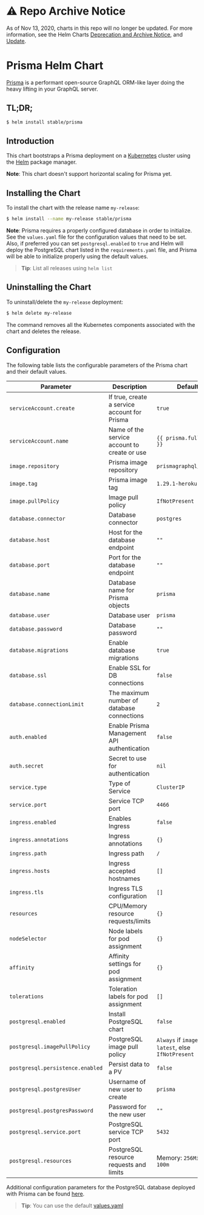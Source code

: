 # ⚠️ Repo Archive Notice

As of Nov 13, 2020, charts in this repo will no longer be updated.
For more information, see the Helm Charts [Deprecation and Archive Notice](https://github.com/helm/charts#%EF%B8%8F-deprecation-and-archive-notice), and [Update](https://helm.sh/blog/charts-repo-deprecation/).

# Prisma Helm Chart

[Prisma](https://prisma.io) is a performant open-source GraphQL ORM-like layer doing the heavy lifting in your GraphQL server.

## TL;DR;

```bash
$ helm install stable/prisma
```

## Introduction

This chart bootstraps a Prisma deployment on a [Kubernetes](http://kubernetes.io) cluster using the [Helm](https://helm.sh) package manager.

**Note**: This chart doesn't support horizontal scaling for Prisma yet.

## Installing the Chart

To install the chart with the release name `my-release`:

```bash
$ helm install --name my-release stable/prisma
```

**Note**: Prisma requires a properly configured database in order to initialize. See the `values.yaml` file for the configuration values that need to be set. Also, if preferred you can set `postgresql.enabled` to `true` and Helm will deploy the PostgreSQL chart listed in the `requirements.yaml` file, and Prisma will be able to initialize properly using the default values.

> **Tip**: List all releases using `helm list`

## Uninstalling the Chart

To uninstall/delete the `my-release` deployment:

```bash
$ helm delete my-release
```

The command removes all the Kubernetes components associated with the chart and deletes the release.

## Configuration

The following table lists the configurable parameters of the Prisma chart and their default values.

Parameter                        | Description                                  | Default
-------------------------------- | -------------------------------------------- | ---------------------------------------------------------
`serviceAccount.create`          | If true, create a service account for Prisma | `true`
`serviceAccount.name`            | Name of the service account to create or use | `{{ prisma.fullname }}`
`image.repository`               | Prisma image repository                      | `prismagraphql/prisma`
`image.tag`                      | Prisma image tag                             | `1.29.1-heroku`
`image.pullPolicy`               | Image pull policy                            | `IfNotPresent`
`database.connector`             | Database connector                           | `postgres`
`database.host`                  | Host for the database endpoint               | `""`
`database.port`                  | Port for the database endpoint               | `""`
`database.name`                  | Database name for Prisma objects             | `prisma`
`database.user`                  | Database user                                | `prisma`
`database.password`              | Database password                            | `""`
`database.migrations`            | Enable database migrations                   | `true`
`database.ssl`                   | Enable SSL for DB connections                | `false`
`database.connectionLimit`       | The maximum number of database connections   | `2`
`auth.enabled`                   | Enable Prisma Management API authentication  | `false`
`auth.secret`                    | Secret to use for authentication             | `nil`
`service.type`                   | Type of Service                              | `ClusterIP`
`service.port`                   | Service TCP port                             | `4466`
`ingress.enabled`                | Enables Ingress                              | `false`
`ingress.annotations`            | Ingress annotations                          | `{}`
`ingress.path`                   | Ingress path                                 | `/`
`ingress.hosts`                  | Ingress accepted hostnames                   | `[]`
`ingress.tls`                    | Ingress TLS configuration                    | `[]`
`resources`                      | CPU/Memory resource requests/limits          | `{}`
`nodeSelector`                   | Node labels for pod assignment               | `{}`
`affinity`                       | Affinity settings for pod assignment         | `{}`
`tolerations`                    | Toleration labels for pod assignment         | `[]`
`postgresql.enabled`             | Install PostgreSQL chart                     | `false`
`postgresql.imagePullPolicy`     | PostgreSQL image pull policy                 | `Always` if `imageTag` is `latest`, else `IfNotPresent`
`postgresql.persistence.enabled` | Persist data to a PV                         | `false`
`postgresql.postgresUser`        | Username of new user to create               | `prisma`
`postgresql.postgresPassword`    | Password for the new user                    | `""`
`postgresql.service.port`        | PostgreSQL service TCP port                  | `5432`
`postgresql.resources`           | PostgreSQL resource requests and limits      | Memory: `256Mi`, CPU: `100m`

Additional configuration parameters for the PostgreSQL database deployed with Prisma can be found [here](https://github.com/kubernetes/charts/tree/master/stable/postgresql).

> **Tip**: You can use the default [values.yaml](values.yaml)
